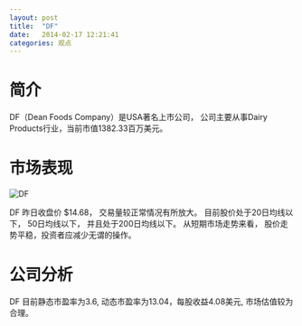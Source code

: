 ```yaml
---
layout: post
title:  "DF"
date:   2014-02-17 12:21:41
categories: 观点
---
```


# 简介
DF（Dean Foods Company）是USA著名上市公司，
公司主要从事Dairy Products行业，当前市值1382.33百万美元。

# 市场表现

![DF](http://finviz.com/chart.ashx?t=DF&ty=c&ta=1&p=d&s=l)

DF 昨日收盘价 $14.68，
交易量较正常情况有所放大。
目前股价处于20日均线以下，
50日均线以下，
并且处于200日均线以下。
从短期市场走势来看，
股价走势平稳，投资者应减少无谓的操作。

# 公司分析
DF 目前静态市盈率为3.6, 动态市盈率为13.04，每股收益4.08美元,
市场估值较为合理。
